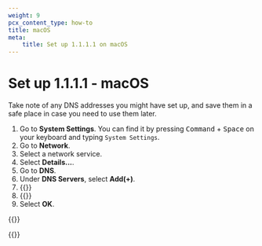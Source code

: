 ```yaml
---
weight: 9
pcx_content_type: how-to
title: macOS
meta:
    title: Set up 1.1.1.1 on macOS
---
```


# Set up 1.1.1.1 - macOS

Take note of any DNS addresses you might have set up, and save them in a safe place in case you need to use them later.

1. Go to **System Settings**. You can find it by pressing <kbd>Command</kbd> + <kbd>Space</kbd> on your keyboard and typing `System Settings`.
3. Go to **Network**.
4. Select a network service.
5. Select **Details...**.
6. Go to **DNS**.
7. Under **DNS Servers**, select **Add(+)**.
8. {{<render file="_all-ipv4.md">}}
9. {{<render file="_all-ipv6.md">}}
10. Select **OK**.

{{<render file="_captive-portals.md">}}

{{<render file="_encrypted.md">}}
